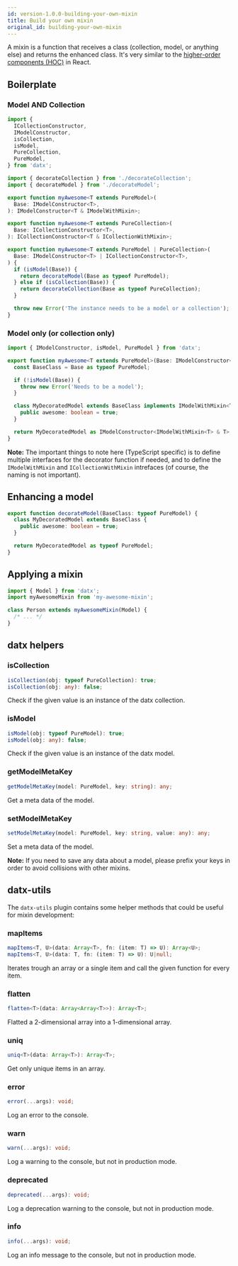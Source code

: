 ```yaml
---
id: version-1.0.0-building-your-own-mixin
title: Build your own mixin
original_id: building-your-own-mixin
---
```


A mixin is a function that receives a class (collection, model, or anything else) and returns the enhanced class. It's very similar to the [higher-order components (HOC)](https://reactjs.org/docs/higher-order-components.html) in React.

## Boilerplate

### Model AND Collection

```typescript
import {
  ICollectionConstructor,
  IModelConstructor,
  isCollection,
  isModel,
  PureCollection,
  PureModel,
} from 'datx';

import { decorateCollection } from './decorateCollection';
import { decorateModel } from './decorateModel';

export function myAwesome<T extends PureModel>(
  Base: IModelConstructor<T>,
): IModelConstructor<T & IModelWithMixin>;

export function myAwesome<T extends PureCollection>(
  Base: ICollectionConstructor<T>,
): ICollectionConstructor<T & ICollectionWithMixin>;

export function myAwesome<T extends PureModel | PureCollection>(
  Base: IModelConstructor<T> | ICollectionConstructor<T>,
) {
  if (isModel(Base)) {
    return decorateModel(Base as typeof PureModel);
  } else if (isCollection(Base)) {
    return decorateCollection(Base as typeof PureCollection);
  }

  throw new Error('The instance needs to be a model or a collection');
}
```

### Model only (or collection only)

```typescript
import { IModelConstructor, isModel, PureModel } from 'datx';

export function myAwesome<T extends PureModel>(Base: IModelConstructor<T>) {
  const BaseClass = Base as typeof PureModel;

  if (!isModel(Base)) {
    throw new Error('Needs to be a model');
  }

  class MyDecoratedModel extends BaseClass implements IModelWithMixin<T> {
    public awesome: boolean = true;
  }

  return MyDecoratedModel as IModelConstructor<IModelWithMixin<T> & T>;
}
```

**Note:** The important things to note here (TypeScript specific) is to define multiple interfaces for the decorator function if needed, and to define the `IModelWithMixin` and `ICollectionWithMixin` intrefaces (of course, the naming is not important).

## Enhancing a model

```typescript
export function decorateModel(BaseClass: typeof PureModel) {
  class MyDecoratedModel extends BaseClass {
    public awesome: boolean = true;
  }

  return MyDecoratedModel as typeof PureModel;
}
```

## Applying a mixin

```typescript
import { Model } from 'datx';
import myAwesomeMixin from 'my-awesome-mixin';

class Person extends myAwesomeMixin(Model) {
  /* ... */
}
```

## datx helpers

### isCollection

```typescript
isCollection(obj: typeof PureCollection): true;
isCollection(obj: any): false;
```

Check if the given value is an instance of the datx collection.

### isModel

```typescript
isModel(obj: typeof PureModel): true;
isModel(obj: any): false;
```

Check if the given value is an instance of the datx model.

### getModelMetaKey

```typescript
getModelMetaKey(model: PureModel, key: string): any;
```

Get a meta data of the model.

### setModelMetaKey

```typescript
setModelMetaKey(model: PureModel, key: string, value: any): any;
```

Set a meta data of the model.

**Note:** If you need to save any data about a model, please prefix your keys in order to avoid collisions with other mixins.

## datx-utils

The `datx-utils` plugin contains some helper methods that could be useful for mixin development:

### mapItems

```typescript
mapItems<T, U>(data: Array<T>, fn: (item: T) => U): Array<U>;
mapItems<T, U>(data: T, fn: (item: T) => U): U|null;
```

Iterates trough an array or a single item and call the given function for every item.

### flatten

```typescript
flatten<T>(data: Array<Array<T>>): Array<T>;
```

Flatted a 2-dimensional array into a 1-dimensional array.

### uniq

```typescript
uniq<T>(data: Array<T>): Array<T>;
```

Get only unique items in an array.

### error

```typescript
error(...args): void;
```

Log an error to the console.

### warn

```typescript
warn(...args): void;
```

Log a warning to the console, but not in production mode.

### deprecated

```typescript
deprecated(...args): void;
```

Log a deprecation warning to the console, but not in production mode.

### info

```typescript
info(...args): void;
```

Log an info message to the console, but not in production mode.
